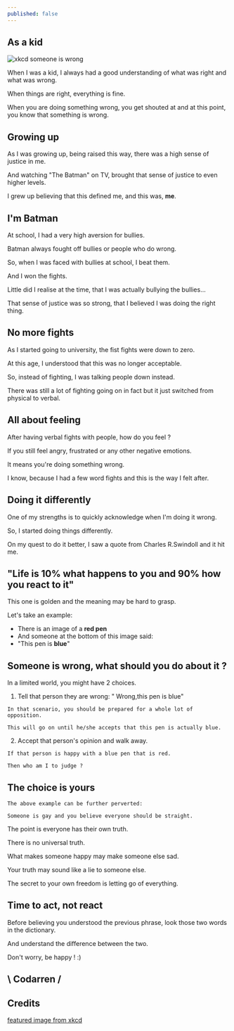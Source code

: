 ```yaml
---
published: false
---
```

## As a kid
![xkcd someone is wrong](https://github.com/codarrenvelvindron/codarrenvelvindron.github.io/raw/master/images/duty_calls.png)

When I was a kid, I always had a good understanding of what was right and what was wrong.

When things are right, everything is fine.

When you are doing something wrong, you get shouted at and at this point, you know that something is wrong.

## Growing up
As I was growing up, being raised this way, there was a high sense of justice in me.

And watching "The Batman" on TV, brought that sense of justice to even higher levels.

I grew up believing that this defined me, and this was, **me**.


## I'm Batman
At school, I had a very high aversion for bullies.

Batman always fought off bullies or people who do wrong.

So, when I was faced with bullies at school, I beat them.

And I won the fights.

Little did I realise at the time, that I was actually bullying the bullies...

That sense of justice was so strong, that I believed I was doing the right thing.

## No more fights
As I started going to university, the fist fights were down to zero.

At this age, I understood that this was no longer acceptable.

So, instead of fighting, I was talking people down instead.

There was still a lot of fighting going on in fact but it just switched from physical to verbal.


## All about feeling
After having verbal fights with people, how do you feel ?

If you still feel angry, frustrated or any other negative emotions.

It means you're doing something wrong.

I know, because I had a few word fights and this is the way I felt after.


## Doing it differently
One of my strengths is to quickly acknowledge when I'm doing it wrong.

So, I started doing things differently.

On my quest to do it better, I saw a quote from Charles R.Swindoll and it hit me.


## "Life is 10%  what happens to you and 90% how you react to it"
This one is golden and the meaning may be hard to grasp.

Let's take an example:
- There is an image of a **red pen**
- And someone at the bottom of this image said:
- "This pen is **blue**"

## Someone is wrong, what should you do about it ?
In a limited world, you might have 2 choices.
1. Tell that person they are wrong: " Wrong,this pen is blue"

```
In that scenario, you should be prepared for a whole lot of opposition.

This will go on until he/she accepts that this pen is actually blue.
```

2. Accept that person's opinion and walk away.

```
If that person is happy with a blue pen that is red.

Then who am I to judge ?
```

## The choice is yours
```
The above example can be further perverted:

Someone is gay and you believe everyone should be straight.
```

The point is everyone has their own truth.

There is no universal truth.

What makes someone happy may make someone else sad.

Your truth may sound like a lie to someone else.

The secret to your own freedom is letting go of everything.

## Time to act, not react
Before believing you understood the previous phrase, look those two words in the dictionary.

And understand the difference between the two.

Don't worry, be happy ! :)


## \ Codarren /

## Credits
[featured image from xkcd](https://imgs.xkcd.com/comics/duty_calls.png)